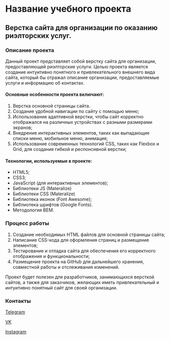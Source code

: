 # Название учебного проекта

## Верстка сайта для организации по оказанию риэлторских услуг.

### Описание проекта

Данный проект представляет собой верстку сайта для организации, предоставляющей риэлторские услуги. Целью проекта является создание интуитивно понятного и привлекательного внешнего вида сайта, который бы отражал описание организации, предоставляемые услуги и информацию об контактах.

#### Основные особенности проекта включают:

1. Верстка основной страницы сайта.
2. Создание удобной навигации по сайту с помощью меню;
3. Использование адаптивной верстки, чтобы сайт корректно отображался на различных устройствах с разными размерами экранов;
4. Внедрение интерактивных элементов, таких как выпадающие списки меню, мобильное меню, анимация;
5. Использование современных технологий CSS, таких как Flexbox и Grid, для создания гибкой и респонсивной верстки;

#### Технологии, используемые в проекте:

- HTML5;
- CSS3;
- JavaScript (для интерактивных элементов);
- Библиотеки JS (Materalize)
- Библиотеки CSS (Materalize)
- Библиотека иконок (Font Awesome);
- Библиотека шрифтов (Google Fonts).
- Методология BEM.

### Процесс работы

1. Создание необходимых HTML файлов для основной страницы сайта;
2. Написание CSS-кода для оформления страниц и размещение элементов;
3. Тестирование и отладка сайта для обеспечения его корректного отображения и функциональности;
4. Размещение проекта на GitHub для дальнейшего хранения, совместной работы и отслеживания изменений.

Проект будет полезен для разработчиков, занимающихся версткой сайтов, а также для заказчиков, желающих иметь привлекательный и интуитивно понятный сайт для своей организации.

### Контакты

[Telegram](https://t.me/SWED_DIMA)

[VK](https://vk.com/dimaswed)

[Instagram](https://www.instagram.com/dima.swed/)
